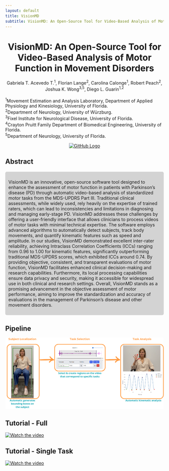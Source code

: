 ```yaml
---
layout: default
title: VisionMD
subtitle: VisionMD: An Open-Source Tool for Video-Based Analysis of Motor Function in Movement Disorders
---
```

<h1 align="center">VisionMD: An Open-Source Tool for Video-Based Analysis of Motor Function in Movement Disorders</h1>
<div align="center">
  Gabriela T. Acevedo T.<sup>1</sup>, Florian Lange<sup>2</sup>, Carolina Calonge<sup>1</sup>, Robert Peach<sup>2</sup>, Joshua K. Wong<sup>3,5</sup>, Diego L. Guarin<sup>1,2</sup>
</div>
<br>
<sup>1</sup>Movement Estimation and Analysis Laboratory, Department of Applied Physiology and Kinesiology, University of Florida.
<br>
<sup>2</sup>Department of Neurology, University of Würzburg.
<br>
<sup>3</sup>Fixel Institute for Neurological Disease, University of Florida.
<br>
<sup>4</sup>Crayton Pruitt Family Department of Biomedical Engineering, University of Florida.
<br>
<sup>5</sup>Department of Neurology, University of Florida. 

<p align="center">
  <a href="https://github.com/mea-lab/VideoAnalysisToolBackend/tree/dev">
    <img src="https://github.githubassets.com/images/modules/logos_page/GitHub-Mark.png" alt="GitHub Logo" width="80">
  </a>
</p>

## Abstract
<div style="background-color: #D3D3D3; padding: 10px; border-radius: 5px; margin: 20px 0;">
  <p>VisionMD is an innovative, open-source software tool designed to enhance the assessment of motor function in patients with Parkinson’s disease (PD) through automatic video-based analysis of standardized motor tasks from the MDS-UPDRS Part III. Traditional clinical assessments, while widely used, rely heavily on the expertise of trained raters, which can lead to inconsistencies and limitations in diagnosing and managing early-stage PD. VisionMD addresses these challenges by offering a user-friendly interface that allows clinicians to process videos of motor tasks with minimal technical expertise. The software employs advanced algorithms to automatically detect subjects, track body movements, and quantify kinematic features such as speed and amplitude. In our studies, VisionMD demonstrated excellent inter-rater reliability, achieving Intraclass Correlation Coefficients (ICCs) ranging from 0.96 to 1.00 for kinematic features, significantly outperforming traditional MDS-UPDRS scores, which exhibited ICCs around 0.74. By providing objective, consistent, and transparent evaluations of motor function, VisionMD facilitates enhanced clinical decision-making and research capabilities. Furthermore, its local processing capabilities ensure data privacy and security, making it accessible for widespread use in both clinical and research settings. Overall, VisionMD stands as a promising advancement in the objective assessment of motor performance, aiming to improve the standardization and accuracy of evaluations in the management of Parkinson’s disease and other movement disorders.</p>
</div>

## Pipeline
<div align="center">
    <img src="VisionMD_Pipeline.png" alt="Pipeline" />
</div>

## Tutorial - Full
[![Watch the video](https://img.youtube.com/vi/nEziXfARw8o/maxresdefault.jpg)](https://youtu.be/nEziXfARw8o)

## Tutorial - Single Task
[![Watch the video](https://img.youtube.com/vi/jZDgEBjXwP8/maxresdefault.jpg)](https://youtu.be/jZDgEBjXwP8)
